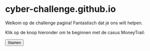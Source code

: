 # cyber-challenge.github.io


Welkom op de challenge pagina! Fantastisch dat je ons wilt helpen.

Klik op de knop hieronder om te beginnen met de casus MoneyTrail:

<button name="button" onclick="/moneytrail.html">Starten</button>

